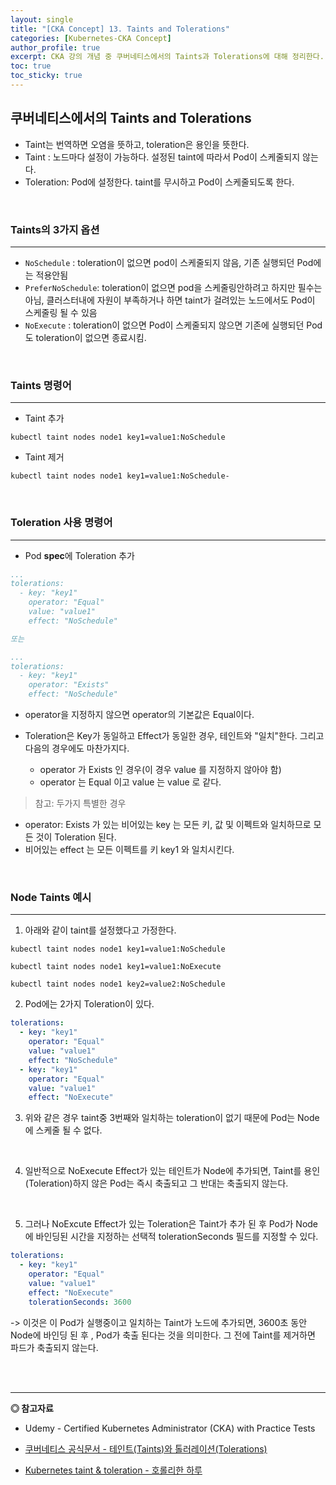 ```yaml
---
layout: single
title: "[CKA Concept] 13. Taints and Tolerations"
categories: [Kubernetes-CKA Concept]
author_profile: true
excerpt: CKA 강의 개념 중 쿠버네티스에서의 Taints과 Tolerations에 대해 정리한다. 
toc: true
toc_sticky: true
---
```


## 쿠버네티스에서의 Taints and Tolerations
- Taint는 번역하면 오염을 뜻하고, toleration은 용인을 뜻한다.
- Taint : 노드마다 설정이 가능하다. 설정된 taint에 따라서 Pod이 스케줄되지 않는다.
- Toleration: Pod에 설정한다. taint를 무시하고 Pod이 스케줄되도록 한다.

<br>

### Taints의 3가지 옵션
-------------------------
- ```NoSchedule``` : toleration이 없으면 pod이 스케줄되지 않음, 기존 실행되던 Pod에는 적용안됨
- ```PreferNoSchedule```: toleration이 없으면 pod을 스케줄링안하려고 하지만 필수는 아님, 클러스터내에 자원이 부족하거나 하면 taint가 걸려있는 노드에서도 Pod이 스케줄링 될 수 있음
- ```NoExecute``` : toleration이 없으면 Pod이 스케줄되지 않으면 기존에 실행되던 Pod도 toleration이 없으면 종료시킴.

<br>

### Taints 명령어
----------------------
- Taint 추가
```shell
kubectl taint nodes node1 key1=value1:NoSchedule
```

- Taint 제거
```shell
kubectl taint nodes node1 key1=value1:NoSchedule-
```

<br>

### Toleration 사용 명령어
----------------------
- Pod **spec**에 Toleration 추가

```yaml
...
tolerations:
  - key: "key1"
    operator: "Equal"
    value: "value1"
    effect: "NoSchedule"

또는

...
tolerations:
  - key: "key1"
    operator: "Exists"
    effect: "NoSchedule"

``` 

-  operator을 지정하지 않으면 operator의 기본값은 Equal이다.
- Toleration은 Key가 동일하고 Effect가 동일한 경우, 테인트와 "일치"한다. 그리고 다음의 경우에도 마찬가지다.

    - operator 가 Exists 인 경우(이 경우 value 를 지정하지 않아야 함)
    - operator 는 Equal 이고 value 는 value 로 같다.

> 참고:
  두가지 특별한 경우
  - operator: Exists 가 있는 비어있는 key 는 모든 키, 값 및 이펙트와 일치하므로 모든 것이 Toleration 된다.
  - 비어있는 effect 는 모든 이펙트를 키 key1 와 일치시킨다.

<br>

### Node Taints 예시
----------------------
1. 아래와 같이 taint를 설정했다고 가정한다.

```shell
kubectl taint nodes node1 key1=value1:NoSchedule

kubectl taint nodes node1 key1=value1:NoExecute

kubectl taint nodes node1 key2=value2:NoSchedule
```
 
2. Pod에는 2가지 Toleration이 있다.

```yaml
tolerations:
  - key: "key1"
    operator: "Equal"
    value: "value1"
    effect: "NoSchedule"
  - key: "key1"
    operator: "Equal"
    value: "value1"
    effect: "NoExecute"
```

3. 위와 같은 경우 taint중 3번째와 일치하는 toleration이 없기 때문에 Pod는 Node에 스케줄 될 수 없다.

<br>

4. 일반적으로 NoExecute Effect가 있는 테인트가 Node에 추가되면, Taint를 용인(Toleration)하지 않은 Pod는 즉시 축출되고 그 반대는 축출되지 않는다. 

<br>

5. 그러나 NoExcute Effect가 있는 Toleration은 Taint가 추가 된 후 Pod가 Node에 바인딩된 시간을 지정하는 선택적 tolerationSeconds 필드를 지정할 수 있다.

```yaml
tolerations:
  - key: "key1"
    operator: "Equal"
    value: "value1"
    effect: "NoExecute"
    tolerationSeconds: 3600
```

-> 이것은 이 Pod가 실행중이고 일치하는 Taint가 노드에 추가되면, 3600초 동안 Node에 바인딩 된 후 , Pod가 축출 된다는 것을 의미한다. 그 전에 Taint를 제거하면 파드가 축출되지 않는다.

<br>
<br>

------------------
**◎ 참고자료**
- Udemy - Certified Kubernetes Administrator (CKA) with Practice Tests

- [쿠버네티스 공식문서 - 테인트(Taints)와 톨러레이션(Tolerations)](https://kubernetes.io/ko/docs/concepts/scheduling-eviction/taint-and-toleration/)

- [Kubernetes taint & toleration - 호롤리한 하루](https://gruuuuu.github.io/cloud/k8s-taint-toleration/#)


